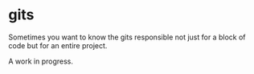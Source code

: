 # gits
Sometimes you want to know the gits responsible not just for a block of code
but for an entire project.

A work in progress.
